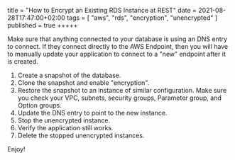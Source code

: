 title = "How to Encrypt an Existing RDS Instance at REST"
date = 2021-08-28T17:47:00+02:00
tags = [
    "aws",
    "rds",
    "encryption",
    "unencrypted"
]
published = true
+++++

Make sure that anything connected to your database is using an DNS entry to connect. If they connect directly to the AWS Endpoint, then you will have to manually update your application to connect to a "new" endpoint after it is created.

1) Create a snapshot of the database.
2) Clone the snapshot and enable "encryption".
3) Restore the snapshot to an instance of similar configuration. Make sure you check your VPC, subnets, security groups, Parameter group, and Option groups.
4) Update the DNS entry to point to the new instance.
5) Stop the unencrypted instance.
6) Verify the application still works.
7) Delete the stopped unencrypted instances.

Enjoy!
